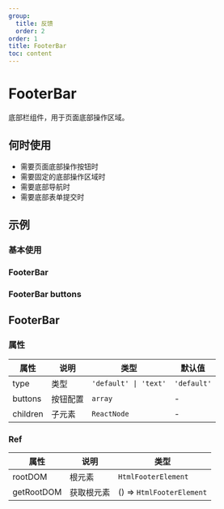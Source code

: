 ```yaml
---
group:
  title: 反馈
  order: 2
order: 1
title: FooterBar
toc: content
---
```


# FooterBar

底部栏组件，用于页面底部操作区域。

## 何时使用

- 需要页面底部操作按钮时
- 需要固定的底部操作区域时
- 需要底部导航时
- 需要底部表单提交时

## 示例

### 基本使用

### FooterBar

<code src="./demos/FooterBar.jsx"></code>

### FooterBar buttons

<code src="./demos/FooterButtons.jsx"></code>

## FooterBar

### 属性

| 属性     | 说明     | 类型                  | 默认值      |
| -------- | -------- | --------------------- | ----------- |
| type     | 类型     | `'default' \| 'text'` | `'default'` |
| buttons  | 按钮配置 | `array`               | -           |
| children | 子元素   | `ReactNode`           | -           |

### Ref

| 属性       | 说明       | 类型                      |
| ---------- | ---------- | ------------------------- |
| rootDOM    | 根元素     | `HtmlFooterElement`       |
| getRootDOM | 获取根元素 | () => `HtmlFooterElement` |
